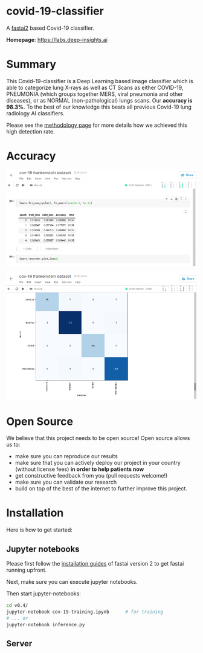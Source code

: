 # covid-19-classifier

A [fastai2](https://www.fast.ai/) based Covid-19 classifier.

**Homepage**: https://labs.deep-insights.ai

# Summary

This Covid-19-classifier is a Deep Learning based image classifier which is able to categorize lung X-rays as well as CT Scans as either COVID-19, PNEUMONIA (which groups together MERS, viral pneumonia and other diseases), or as NORMAL (non-pathological) lungs scans.
Our **accuracy is 98.3%**. To the best of our knowledge this beats all previous Covid-19 lung radiology AI classifiers. 

Please see the [methodology page](https://labs.deep-insights.ai/methodology.html) for more details how we achieved this high detection rate.

# Accuracy

![accuracy.png](static/accuracy.png)

![confusion-matrix.png](static/confusion-matrix.png)


# Open Source

We believe that this project needs to be open source! Open source allows us to:
  * make sure you can reproduce our results
  * make sure that you can actively deploy our project in your country (without license fees) __in order to help patients now__
  * get constructive feedback from you (pull requests welcome!)
  * make sure you can validate our research
  * build on top of the best of the internet to further improve this project.
  
  
# Installation

Here is how to get started:

## Jupyter notebooks

Please first follow the [installation guides](https://github.com/fastai/fastai2) of fastai version 2 to get fastai running upfront.

Next, make sure you can execute jupyter notebooks.

Then start jupyter-notebooks:
```bash
cd v0.4/
jupyter-notebook cov-19-training.ipynb      # for training
# ... or
jupyter-notebook inference.py
```

## Server

<XXX coming XXX>

